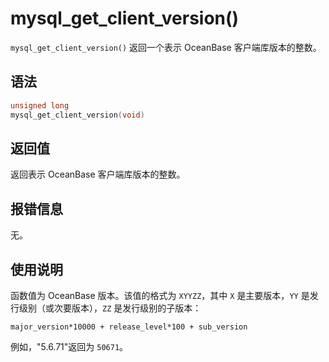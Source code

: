 mysql_get_client_version() 
===============================================

`mysql_get_client_version()` 返回一个表示 OceanBase 客户端库版本的整数。

语法 
-----------------------

```c
unsigned long
mysql_get_client_version(void)
```



返回值 
------------------------

返回表示 OceanBase 客户端库版本的整数。

报错信息 
-------------------------

无。

使用说明 
-------------------------

函数值为 OceanBase 版本。该值的格式为 `XYYZZ`，其中 `X` 是主要版本，`YY` 是发行级别（或次要版本），`ZZ` 是发行级别的子版本：

```unknow
major_version*10000 + release_level*100 + sub_version
```



例如，"5.6.71"返回为 `50671`。
